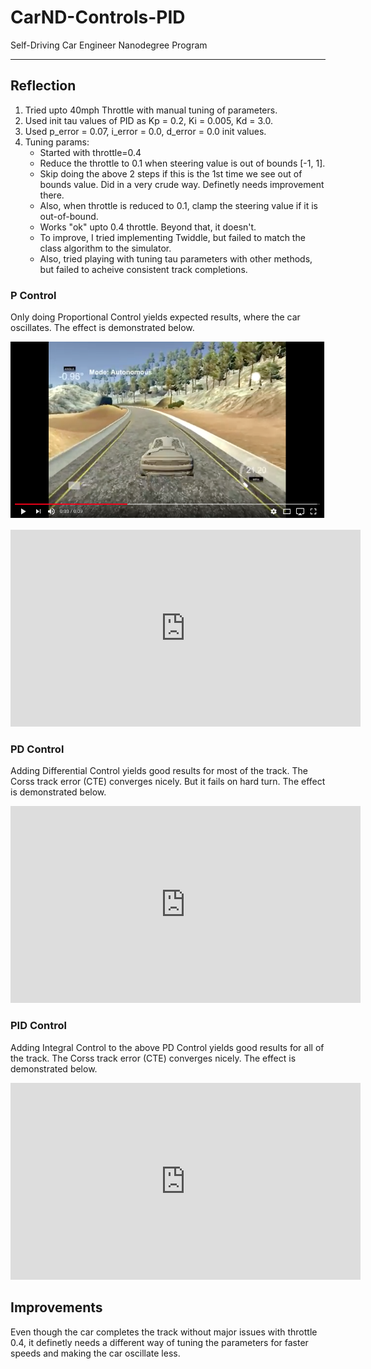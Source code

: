 # CarND-Controls-PID
Self-Driving Car Engineer Nanodegree Program

---

## Reflection

1. Tried upto 40mph Throttle with manual tuning of parameters.
2. Used init tau values of PID as Kp = 0.2, Ki = 0.005, Kd = 3.0.
3. Used p_error = 0.07, i_error = 0.0, d_error = 0.0 init values.
4. Tuning params:
	- Started with throttle=0.4
	- Reduce the throttle to 0.1 when steering value is out of bounds [-1, 1].
	- Skip doing the above 2 steps if this is the 1st time we see out of bounds value. Did in a very crude way. Definetly needs improvement there.
	- Also, when throttle is reduced to 0.1, clamp the steering value if it is out-of-bound.
	- Works "ok" upto 0.4 throttle. Beyond that, it doesn't.
	- To improve, I tried implementing Twiddle, but failed to match the class algorithm to the simulator.
	- Also, tried playing with tuning tau parameters with other methods, but failed to acheive consistent track completions.

	
[//]: # (Image References)

[image1]: ./Images/p.png "Proportional Control"


### P Control

Only doing Proportional Control yields expected results, where the car oscillates. The effect is demonstrated below.

[![alt text][image1]](https://youtu.be/Vkt2f7XrGVo "Proportional Control")

<iframe width="560" height="315" src="https://www.youtube.com/embed/Vkt2f7XrGVo" frameborder="0" gesture="media"></iframe>

### PD Control

Adding Differential Control yields good results for most of the track. The Corss track error (CTE) converges nicely. But it fails on hard turn. The effect is demonstrated below.

<iframe width="560" height="315" src="https://www.youtube.com/embed/sXCLhvGfGvY" frameborder="0" gesture="media"></iframe>

### PID Control

Adding Integral Control to the above PD Control yields good results for all of the track. The Corss track error (CTE) converges nicely. The effect is demonstrated below.

<iframe width="560" height="315" src="https://www.youtube.com/embed/i8qi5n2-TFI" frameborder="0" gesture="media"></iframe>

## Improvements
Even though the car completes the track without major issues with throttle 0.4, it definetly needs a different way of tuning the parameters for faster speeds and making the car oscillate less. 
